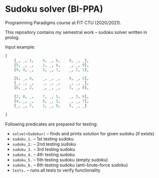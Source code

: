 # Sudoku solver (BI-PPA)

Programming Paradigms course at FIT CTU (2020/2021).

This repository contains my semestral work – sudoku solver written in prolog.

Input example:
```prolog
[
    [_, _, 1,    4, _, 6,    8, _, _],
    [5, _, _,    2, _, 8,    _, _, 9],
    [9, 4, _,    5, _, 7,    _, 2, 1],

    [8, _, 4,    _, _, _,    9, _, 5],
    [_, _, _,    _, _, _,    _, _, _],
    [6, _, 2,    _, _, _,    3, _, 8],

    [2, 8, _,    7, _, 5,    _, 3, 6],
    [4, _, _,    6, _, 3,    _, _, 7],
    [_, _, 7,    1, _, 9,    5, _, _]

]
```

Following predicates are prepared for testing:
- `solve(<Sudoku>)` – finds and prints solution for given sudoku (if exists)
- `sudoku_1.` – 1st testing sudoku
- `sudoku_2.` – 2nd testing sudoku
- `sudoku_3.` – 3rd testing sudoku
- `sudoku_4.` – 4th testing sudoku
- `sudoku_5.` – 5th testing sudoku (empty sudoku)
- `sudoku_6.` – 6th testing sudoku (anti-brute-force sudoku)
- `tests.` – runs all tests to verify functionality
